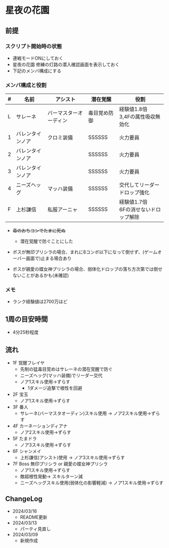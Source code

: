 # 星夜の花園

## 前提

### スクリプト開始時の状態

- 連戦モードONにしておく
- 星夜の花園 修練の灯路の潜入確認画面を表示しておく
- 下記のメンバ構成にする

### メンバ構成と役割

|#|名前|アシスト|潜在覚醒|役割|
|-|---|---|---|----|
|L|サレーネ|バーマスターオーディン|毒目覚め防御|経験値1.8倍<br>3,4Fの属性吸収無効化|
|1|バレンタインノア|クロミ装備|SSSSSS|火力要員|
|2|バレンタインノア||SSSSSS|火力要員|
|3|バレンタインノア||SSSSSS|火力要員|
|4|ニーズヘッグ|マッハ装備|SSSSSS|交代してリーダー<br>ドロップ強化|
|F|上杉謙信|私服アーニャ|SSSSSS|経験値1.7倍<br>6Fの消せないドロップ解除|

- ~~毒のおちコンでたまに死ぬ~~
  - 潜在覚醒で防ぐことにした

- ボスが無印プリシラの場合、まれに8コンボ以下になって倒せず、(ゲームオーバー画面で)止まる場合あり
- ボスが親愛の蝶女神プリシラの場合、弱体化ドロップの落ち方次第では倒せないことがあるかも(未確認)

### メモ

- ランク経験値は2700万ほど

## 1周の目安時間

- 4分25秒程度

## 流れ

- 1F 覚醒フレイヤ
  - 先制の猛毒目覚めはサレーネの潜在覚醒で防ぐ
  - ニーズヘッグ(マッハ装備)でリーダー交代
  - ノア1スキル使用→ずらす
    - 1ダメージ追撃で根性を回避
- 2F 宝玉
  - ノア1スキル使用→ずらす
- 3F 番人
  - サレーネ(バーマスタオーディン)スキル使用 → ノア2スキル使用→ずらす
- 4F カーネーションディアナ
  - ノア2スキル使用→ずらす
- 5F たまドラ
  - ノア3スキル使用→ずらす
- 6F シャンメイ
  - 上杉謙信(アシスト)使用 → ノア3スキル使用→ずらす
- 7F Boss 無印プリシラ or 親愛の蝶女神プリシラ
  - ノア1スキル使用→ずらす
  - 敵超根性発動→ スキルターン減
  - ニーズヘッグスキル使用(弱体化の影響軽減) → ノア1スキル使用→ずらす

## ChangeLog

- 2024/03/16
  - README更新
- 2024/03/13
  - パーティ見直し
- 2024/03/09
  - 新規作成



